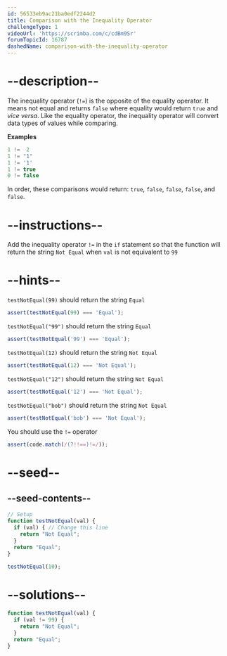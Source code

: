 ```yaml
---
id: 56533eb9ac21ba0edf2244d2
title: Comparison with the Inequality Operator
challengeType: 1
videoUrl: 'https://scrimba.com/c/cdBm9Sr'
forumTopicId: 16787
dashedName: comparison-with-the-inequality-operator
---
```


# --description--

The inequality operator (`!=`) is the opposite of the equality operator. It means not equal and returns `false` where equality would return `true` and *vice versa*. Like the equality operator, the inequality operator will convert data types of values while comparing.

**Examples**

```js
1 !=  2
1 != "1"
1 != '1'
1 != true
0 != false
```

In order, these comparisons would return: `true`, `false`, `false`, `false`, and `false`.

# --instructions--

Add the inequality operator `!=` in the `if` statement so that the function will return the string `Not Equal` when `val` is not equivalent to `99`

# --hints--

`testNotEqual(99)` should return the string `Equal`

```js
assert(testNotEqual(99) === 'Equal');
```

`testNotEqual("99")` should return the string `Equal`

```js
assert(testNotEqual('99') === 'Equal');
```

`testNotEqual(12)` should return the string `Not Equal`

```js
assert(testNotEqual(12) === 'Not Equal');
```

`testNotEqual("12")` should return the string `Not Equal`

```js
assert(testNotEqual('12') === 'Not Equal');
```

`testNotEqual("bob")` should return the string `Not Equal`

```js
assert(testNotEqual('bob') === 'Not Equal');
```

You should use the `!=` operator

```js
assert(code.match(/(?!!==)!=/));
```

# --seed--

## --seed-contents--

```js
// Setup
function testNotEqual(val) {
  if (val) { // Change this line
    return "Not Equal";
  }
  return "Equal";
}

testNotEqual(10);
```

# --solutions--

```js
function testNotEqual(val) {
  if (val != 99) {
    return "Not Equal";
  }
  return "Equal";
}
```
